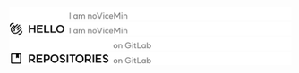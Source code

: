 <div style="display: flex; flex-direction: column;">
  <a href="https://isamin.kr"><img src="./images/dark/header_hello.png#gh-dark-mode-only" alt="Header - Hello" style="width: 100%;"></a>
  <a href="https://isamin.kr"><img src="./images/light/header_hello.png#gh-light-mode-only" alt="Header - Hello" style="width: 100%;"></a>
  <a href="https://isamin.kr"><img src="./images/dark/header_repositories.png#gh-dark-mode-only" alt="Header - Repositories" style="width: 100%;"></a>
  <a href="https://isamin.kr"><img src="./images/light/header_repositories.png#gh-light-mode-only" alt="Header - Repositories" style="width: 100%;"></a>
</div>